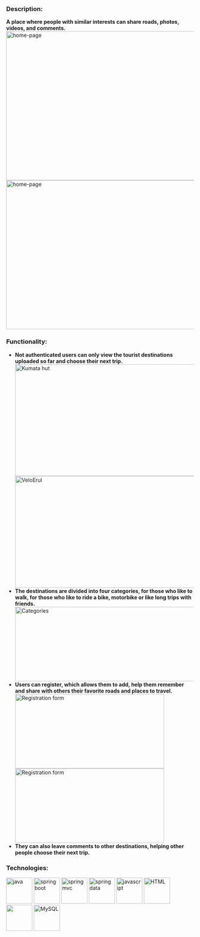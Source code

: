 ### Description:
<b>A place where people with similar interests can share roads, photos, videos, and comments.</b>
<img src="https://github.com/StefanHristov1997/Pathfinder/assets/133797718/b78fc1c7-7351-4111-acc6-32d71a4b3ee9" alt="home-page" width="600px" height="400px" />
<img src="https://github.com/StefanHristov1997/Pathfinder/assets/133797718/d528485f-a6ad-4220-ab9c-b1767dfff6ee" alt="home-page" width="600px" height="400px" />

### Functionality:
<ul>
   <li><b>Not authenticated users can only view the tourist destinations uploaded so far and choose their next trip.</b></li>
   <img src="https://github.com/StefanHristov1997/Pathfinder/assets/133797718/56ae299e-376e-457e-b0d3-7d2284b3b447" alt="Kumata hut" width="500px" height="300px"/>
   <img src="https://github.com/StefanHristov1997/Pathfinder/assets/133797718/710b0028-ce71-46a0-87dc-3df37c4c5126" alt="VeloErul" width="500px" height="300px"/>
   <li><b>Тhe destinations are divided into four categories, for those who like to walk, for those who like to ride a bike, motorbike or like long trips with friends.</b></li>
   <img src="https://github.com/StefanHristov1997/Pathfinder/assets/133797718/ca28a1ef-6081-4bc2-a8e7-ac38c75d80ff" alt="Categories" width="700px" height="200px"/>
   <li><b>Users can register, which allows them to add, help them remember and share with others their favorite roads and places to travel.</b></li>
   <img src="https://github.com/StefanHristov1997/Pathfinder/assets/133797718/ee4c59fb-faf2-4283-9025-a3986c3243ed" alt="Registration form" width="400px" height="200px"/>
    <img src="https://github.com/StefanHristov1997/Pathfinder/assets/133797718/0bb2082c-863d-44c0-bc28-945dc109f23a" alt="Registration form" width="400px" height="200px"/>
   <li><b>They can also leave comments to other destinations, helping other people choose their next trip.</b></li>
</ul>

### Technologies:
<img src="https://github.com/StefanHristov1997/StefanHristov1997/assets/133797718/2a27dfd8-335e-4497-9010-d57adb80e964" alt="java" width="70" height="70"/>
<img src="https://github.com/StefanHristov1997/Pathfinder/assets/133797718/cde4e2b8-bf38-43e2-a043-9a9c7dd30658" alt="spring boot" width="70" height="70"/>
<img src="https://github.com/StefanHristov1997/Pathfinder/assets/133797718/ea1a803f-ffe6-4273-baba-9860b84f8457" alt="spring mvc" width="70" height="70"/>
<img src="https://github.com/StefanHristov1997/Pathfinder/assets/133797718/f3934dbf-1c22-4e11-96dc-0f95522edcdc" alt="spring data" width="70" height="70"/>
<img src="https://github.com/StefanHristov1997/StefanHristov1997/assets/133797718/332d328b-66a8-42b9-ad89-c6d6e31e5ebc" alt="javascript" width="70" height="70">
<img src="https://github.com/StefanHristov1997/StefanHristov1997/assets/133797718/a68a4640-964a-4e8f-ad74-0abf7a843448" alt="HTML" widht="70" height="70" />
<img src="https://github.com/StefanHristov1997/StefanHristov1997/assets/133797718/4054bb68-f4cd-4633-a754-ef18d6d5d52e" al="CSS" width="70" height="70" />
<img src="https://github.com/StefanHristov1997/StefanHristov1997/assets/133797718/7b39b9b9-a0db-46d4-bcc9-037ee1f07013" alt="MySQL" width="70" height="70"/> 
